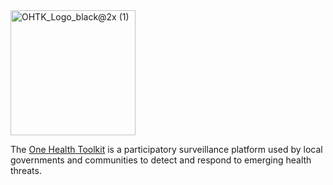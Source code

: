 <img width="200" alt="OHTK_Logo_black@2x (1)" src="https://user-images.githubusercontent.com/1671334/198502428-f4e13049-97ff-49a8-959d-88b003775a77.png">


The [One Health Toolkit](https://onehealthtoolkit.org/) is a participatory surveillance platform used by local governments and communities to detect and respond to emerging health threats. 
